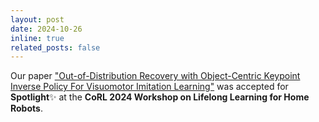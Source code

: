 ```yaml
---
layout: post
date: 2024-10-26
inline: true
related_posts: false
---
```


Our paper ["Out-of-Distribution Recovery with Object-Centric Keypoint Inverse Policy For Visuomotor Imitation Learning"](https://arxiv.org/abs/2411.03294) was accepted for <b>Spotlight</b>:sparkles: at the <b>CoRL 2024 Workshop on Lifelong Learning for Home Robots</b>.
